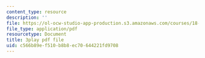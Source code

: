 ```yaml
---
content_type: resource
description: ''
file: https://ol-ocw-studio-app-production.s3.amazonaws.com/courses/18-01sc-single-variable-calculus-fall-2010/c566b89ef510b8b8ec70644221fd9708_1RLctDS2hUQ.pdf
file_type: application/pdf
resourcetype: Document
title: 3play pdf file
uid: c566b89e-f510-b8b8-ec70-644221fd9708
---
```

